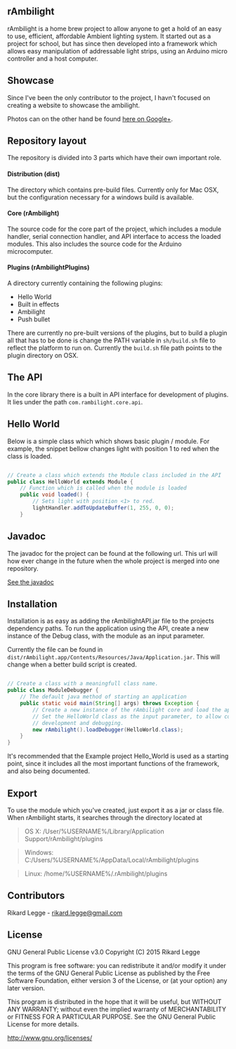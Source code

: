 ## rAmbilight

rAmbilight is a home brew project to allow anyone to get a hold of  an easy to use, efficient, affordable Ambient lighting system. It started out as a project for school, but has since then developed into a framework which allows easy manipulation of addressable light strips, using an Arduino micro controller and a host computer.

## Showcase

Since I've been the only contributor to the project, I havn't focused on creating a website to showcase the ambilight.

Photos can on the other hand be found [here on Google+](https://plus.google.com/photos/104773716095315761126/albums/6078003639491029425?authkey=CK3J6PTm6f3rCw).

## Repository layout

The repository is divided into 3 parts which have their own important role.

#### Distribution (dist)

The directory which contains pre-build files. Currently only for Mac OSX, but the configuration necessary for a windows build is available. 

#### Core (rAmbilight)

The source code for the core part of the project, which includes a module handler, serial connection handler, and API interface to access the loaded modules. This also includes the source code for the Arduino microcomputer.

#### Plugins (rAmbilightPlugins)

A directory currently containing the following plugins:
+ Hello World
+ Built in effects
+ Ambilight
+ Push bullet

There are currently no pre-built versions of the plugins, but to build a plugin all that has to be done is change the PATH variable in `sh/build.sh` file to reflect the platform to run on. Currently the `build.sh` file path points to the plugin directory on OSX.

## The API

In the core library there is a built in API interface for development of plugins. 
It lies under the path `com.rambilight.core.api`.

## Hello World

Below is a simple class which which shows basic plugin / module. For example, the snippet bellow changes light with position 1 to red when the class is loaded.

```java

// Create a class which extends the Module class included in the API
public class HelloWorld extends Module {
    // Function which is called when the module is loaded
    public void loaded() {
        // Sets light with position <1> to red.
        lightHandler.addToUpdateBuffer(1, 255, 0, 0);
    }
```

## Javadoc
The javadoc for the project can be found at the following url. This url will how ever change in the future when the whole project is merged into one repository. 

[See the javadoc](http://rikardlegge.github.io/rAmbilight/)

## Installation

Installation is as easy as adding the rAmbilightAPI.jar file to the projects dependency paths. 
To run the application using the API, create a new instance of the Debug class, with the module as an input parameter.

Currently the file can be found in `dist/rAmbilight.app/Contents/Resources/Java/Application.jar`.
This will change when a better build script is created.

```java

// Create a class with a meaningfull class name.
public class ModuleDebugger {
    // The default java method of starting an application
    public static void main(String[] args) throws Exception {
        // Create a new instance of the rAmbilight core and load the application in debug mode. 
        // Set the HelloWorld class as the input parameter, to allow code hotswap and speed up 
        // development and debugging.
        new rAmbilight().loadDebugger(HelloWorld.class);
    }
}

```


It's recommended that the Example project Hello_World is used as a starting point, since it includes all the most important functions of the framework, and also being documented.

## Export

To use the module which you've created, just export it as a jar or class file. When rAmbilight starts, it searches through the directory located at
> OS X: /User/%USERNAME%/Library/Application Support/rAmbilight/plugins

> Windows: C:/Users/%USERNAME%/AppData/Local/rAmbilight/plugins

> Linux: /home/%USERNAME%/.rAmbilight/plugins

## Contributors
Rikard Legge  - rikard.legge@gmail.com

## License
GNU General Public License v3.0
Copyright (C) 2015 Rikard Legge

This program is free software: you can redistribute it and/or modify
it under the terms of the GNU General Public License as published by
the Free Software Foundation, either version 3 of the License, or
(at your option) any later version.

This program is distributed in the hope that it will be useful,
but WITHOUT ANY WARRANTY; without even the implied warranty of
MERCHANTABILITY or FITNESS FOR A PARTICULAR PURPOSE.  See the
GNU General Public License for more details.

http://www.gnu.org/licenses/
